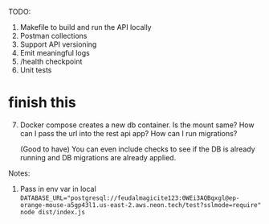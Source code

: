 TODO:

1. Makefile to build and run the API locally
2. Postman collections
3. Support API versioning
4. Emit meaningful logs
5. /health checkpoint
6. Unit tests

# finish this

7. Docker compose creates a new db container. Is the mount same? How can I pass the
   url into the rest api app? How can I run migrations?

   (Good to have) You can even include checks to see if the DB is already running and DB migrations are already applied.

Notes:

1. Pass in env var in local
   `DATABASE_URL="postgresql://feudalmagicite123:0WEi3AQBqxgl@ep-orange-mouse-a5gp43l1.us-east-2.aws.neon.tech/test?sslmode=require" node dist/index.js
`

